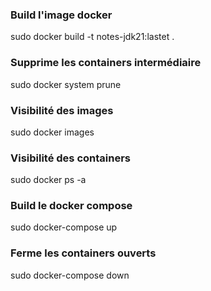 ### Build l'image docker
sudo docker build -t notes-jdk21:lastet .

### Supprime les containers intermédiaire
sudo docker system prune

### Visibilité des images
sudo docker images

### Visibilité des containers
sudo docker ps -a

### Build le docker compose
sudo docker-compose up

### Ferme les containers ouverts
sudo docker-compose down